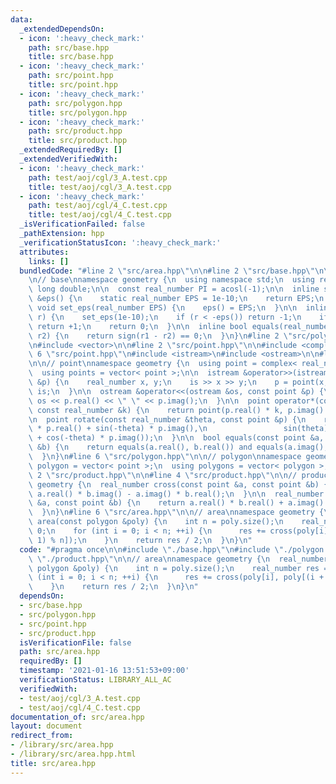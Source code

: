 ```yaml
---
data:
  _extendedDependsOn:
  - icon: ':heavy_check_mark:'
    path: src/base.hpp
    title: src/base.hpp
  - icon: ':heavy_check_mark:'
    path: src/point.hpp
    title: src/point.hpp
  - icon: ':heavy_check_mark:'
    path: src/polygon.hpp
    title: src/polygon.hpp
  - icon: ':heavy_check_mark:'
    path: src/product.hpp
    title: src/product.hpp
  _extendedRequiredBy: []
  _extendedVerifiedWith:
  - icon: ':heavy_check_mark:'
    path: test/aoj/cgl/3_A.test.cpp
    title: test/aoj/cgl/3_A.test.cpp
  - icon: ':heavy_check_mark:'
    path: test/aoj/cgl/4_C.test.cpp
    title: test/aoj/cgl/4_C.test.cpp
  _isVerificationFailed: false
  _pathExtension: hpp
  _verificationStatusIcon: ':heavy_check_mark:'
  attributes:
    links: []
  bundledCode: "#line 2 \"src/area.hpp\"\n\n#line 2 \"src/base.hpp\"\n\n#include <cmath>\n\
    \n// base\nnamespace geometry {\n  using namespace std;\n  using real_number =\
    \ long double;\n\n  const real_number PI = acosl(-1);\n\n  inline static real_number\
    \ &eps() {\n    static real_number EPS = 1e-10;\n    return EPS;\n  }\n\n  static\
    \ void set_eps(real_number EPS) {\n    eps() = EPS;\n  }\n\n  inline int sign(real_number\
    \ r) {\n    set_eps(1e-10);\n    if (r < -eps()) return -1;\n    if (r > +eps())\
    \ return +1;\n    return 0;\n  }\n\n  inline bool equals(real_number r1, real_number\
    \ r2) {\n    return sign(r1 - r2) == 0;\n  }\n}\n#line 2 \"src/polygon.hpp\"\n\
    \n#include <vector>\n\n#line 2 \"src/point.hpp\"\n\n#include <complex>\n#line\
    \ 6 \"src/point.hpp\"\n#include <istream>\n#include <ostream>\n\n#line 10 \"src/point.hpp\"\
    \n\n// point\nnamespace geometry {\n  using point = complex< real_number >;\n\
    \  using points = vector< point >;\n\n  istream &operator>>(istream &is, point\
    \ &p) {\n    real_number x, y;\n    is >> x >> y;\n    p = point(x, y);\n    return\
    \ is;\n  }\n\n  ostream &operator<<(ostream &os, const point &p) {\n    return\
    \ os << p.real() << \" \" << p.imag();\n  }\n\n  point operator*(const point &p,\
    \ const real_number &k) {\n    return point(p.real() * k, p.imag() * k);\n  }\n\
    \n  point rotate(const real_number &theta, const point &p) {\n    return point(cos(theta)\
    \ * p.real() + sin(-theta) * p.imag(),\n                 sin(theta) * p.real()\
    \ + cos(-theta) * p.imag());\n  }\n\n  bool equals(const point &a, const point\
    \ &b) {\n    return equals(a.real(), b.real()) and equals(a.imag(), b.imag());\n\
    \  }\n}\n#line 6 \"src/polygon.hpp\"\n\n// polygon\nnamespace geometry {\n  using\
    \ polygon = vector< point >;\n  using polygons = vector< polygon >;\n}\n#line\
    \ 2 \"src/product.hpp\"\n\n#line 4 \"src/product.hpp\"\n\n// product\nnamespace\
    \ geometry {\n  real_number cross(const point &a, const point &b) {\n    return\
    \ a.real() * b.imag() - a.imag() * b.real();\n  }\n\n  real_number dot(const point\
    \ &a, const point &b) {\n    return a.real() * b.real() + a.imag() * b.imag();\n\
    \  }\n}\n#line 6 \"src/area.hpp\"\n\n// area\nnamespace geometry {\n  real_number\
    \ area(const polygon &poly) {\n    int n = poly.size();\n    real_number res =\
    \ 0;\n    for (int i = 0; i < n; ++i) {\n      res += cross(poly[i], poly[(i +\
    \ 1) % n]);\n    }\n    return res / 2;\n  }\n}\n"
  code: "#pragma once\n\n#include \"./base.hpp\"\n#include \"./polygon.hpp\"\n#include\
    \ \"./product.hpp\"\n\n// area\nnamespace geometry {\n  real_number area(const\
    \ polygon &poly) {\n    int n = poly.size();\n    real_number res = 0;\n    for\
    \ (int i = 0; i < n; ++i) {\n      res += cross(poly[i], poly[(i + 1) % n]);\n\
    \    }\n    return res / 2;\n  }\n}\n"
  dependsOn:
  - src/base.hpp
  - src/polygon.hpp
  - src/point.hpp
  - src/product.hpp
  isVerificationFile: false
  path: src/area.hpp
  requiredBy: []
  timestamp: '2021-01-16 13:51:53+09:00'
  verificationStatus: LIBRARY_ALL_AC
  verifiedWith:
  - test/aoj/cgl/3_A.test.cpp
  - test/aoj/cgl/4_C.test.cpp
documentation_of: src/area.hpp
layout: document
redirect_from:
- /library/src/area.hpp
- /library/src/area.hpp.html
title: src/area.hpp
---
```

